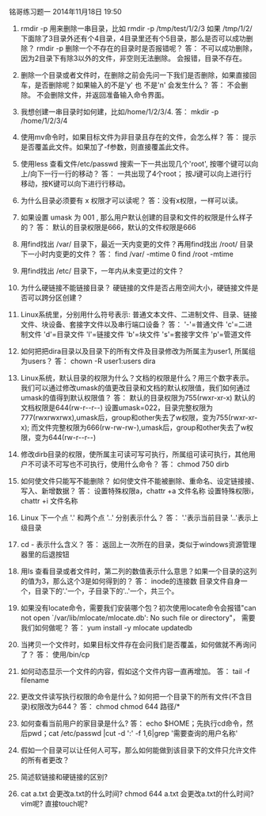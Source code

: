 铭哥练习题一
2014年11月18日
19:50
 
1. rmdir -p  用来删除一串目录，比如 rmdir  -p /tmp/test/1/2/3  如果 /tmp/1/2/ 下面除了3目录外还有个4目录，4目录里还有个5目录，那么是否可以成功删除？   rmdir -p  删除一个不存在的目录时是否报错呢？
答：
不可以成功删除，因为2目录下有除3以外的文件，非空则无法删除。
会报错，目录不存在。
 
2. 删除一个目录或者文件时，在删除之前会先问一下我们是否删除，如果直接回车，是否删除呢？如果输入的不是'y' 也 不是'n' 会发生什么？
答：
不会删除。
不会删除文件，并返回准备输入命令界面。
 
3. 我想创建一串目录时如何建，比如/home/1/2/3/4.
答：
mkdir -p /home/1/2/3/4
 
4. 使用mv命令时，如果目标文件为非目录且存在的文件，会怎么样？
答：
提示是否覆盖此文件。如果加了-f参数，则直接覆盖此文件。
 
5. 使用less  查看文件/etc/passwd  搜索一下一共出现几个'root', 按哪个键可以向上/向下一行一行的移动？
答：
一共出现了4个root；
按J键可以向上进行行移动，按K键可以向下进行行移动。
 
6. 为什么目录必须要有 x 权限才可以读呢？
答：没有x权限，一样可以读。
 
 
7. 如果设置 umask 为 001 , 那么用户默认创建的目录和文件的权限是什么样子的？
答：
默认的目录权限是666，默认的文件权限是666
 
 
8. 用find找出 /var/ 目录下，最近一天内变更的文件？再用find找出 /root/ 目录下一小时内变更的文件？
答：
find /var/ -mtime 0
find /root -mtime
 
9. 用find找出 /etc/ 目录下，一年内从未变更过的文件？
 
10. 为什么硬链接不能链接目录？ 硬链接的文件是否占用空间大小，硬链接文件是否可以跨分区创建？
 
11. Linux系统里，分别用什么符号表示: 普通文本文件、二进制文件、目录、链接文件、块设备、套接字文件以及串行端口设备？
答：
'-'=普通文件'c'=二进制文件'd'=目录文件'l'=链接文件'b'=块文件's'=套接字文件'p'=管道文件  
12. 如何把把dira目录以及目录下的所有文件及目录修改为所属主为user1, 所属组为users？
答：
chown -R user1:users dira
 
13. Linux系统，默认目录的权限为什么？文档的权限是什么？用三个数字表示。我们可以通过修改umask的值更改目录和文档的默认权限值，我们如何通过umask的值得到默认权限值？
答：
默认的目录权限为755(rwxr-xr-x)
默认的文档权限是644(rw-r--r--)
设置umask=022，目录完整权限为777(rwxrwxrwx),umask后，group和other失去了w权限，变为755(rwxr-xr-x);
而文件完整权限为666(rw-rw-rw-),umask后，group和other失去了w权限，变为644(rw-r--r--)
 
14. 修改dirb目录的权限，使所属主可读可写可执行，所属组可读可执行，其他用户不可读不可写也不可执行，使用什么命令？
答：
chmod 750 dirb
 
15. 如何使文件只能写不能删除？ 如何使文件不能被删除、重命名、设定链接接、写入、新增数据？
答：
设置特殊权限a，chattr +a 文件名称
设置特殊权限i，chattr +i 文件名称
 
16. Linux 下一个点 '.' 和两个点 '..' 分别表示什么？
答：
'.'表示当前目录
'..'表示上级目录
 
17.  cd -  表示什么含义？
答：
返回上一次所在的目录，类似于windows资源管理器里的后退按钮
 
18.  用ls 查看目录或者文件时，第二列的数值表示什么意思？如果一个目录的这列的值为3，那么这个3是如何得到的？
答：
inode的连接数
目录文件自身一个，目录下的'.'一个，子目录下的'..'一个，共三个。
 
19. 如果没有locate命令，需要我们安装哪个包？初次使用locate命令会报错"can not open `/var/lib/mlocate/mlocate.db': No such file or directory"， 需要我们如何做呢？
答：
yum install -y mlocate
updatedb
 
20. 当拷贝一个文件时，如果目标文件存在会问我们是否覆盖，如何做就不再询问了？
答：
使用/bin/cp
 
21. 如何动态显示一个文件的内容，假如这个文件内容一直再增加。
答：
tail -f filename
 
22. 更改文件读写执行权限的命令是什么？如何把一个目录下的所有文件(不含目录)权限改为644？
答：
chmod
chmod 644 路径/*
 
23. 如何查看当前用户的家目录是什么?
答：
echo $HOME；先执行cd命令，然后pwd；cat /etc/passwd |cut -d ':' -f 1,6|grep '需要查询的用户名称'
 
24. 假如一个目录可以让任何人可写，那么如何能做到该目录下的文件只允许文件的所有者更改？
 
25. 简述软链接和硬链接的区别?
 
26. cat a.txt 会更改a.txt的什么时间?  chmod 644 a.txt 会更改a.txt的什么时间? vim呢? 直接touch呢?
